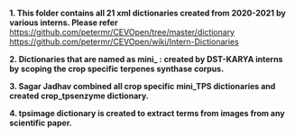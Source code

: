 **1. This folder contains all 21 xml dictionaries created from 2020-2021 by various interns. Please refer** https://github.com/petermr/CEVOpen/tree/master/dictionary  https://github.com/petermr/CEVOpen/wiki/Intern-Dictionaries

**2. Dictionaries that are named as mini_ : created by DST-KARYA interns by scoping the crop specific terpenes synthase corpus.**

**3. Sagar Jadhav combined all crop specific mini_TPS dictionaries and created crop_tpsenzyme dictionary.**

**4. tpsimage dictionary is created to extract terms from images from any scientific paper.**


